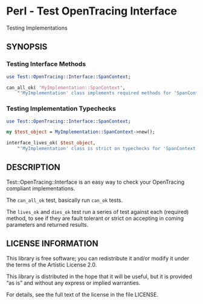 # Perl - Test OpenTracing Interface

Testing Implementations


## SYNOPSIS

### Testing Interface Methods

```perl
use Test::OpenTracing::Interface::SpanContext;

can_all_ok( 'MyImplementation::SpanContext',
    "'MyImplementation' class implements required methods for 'SpanContext'";

```

### Testing Implementation Typechecks

```perl
use Test::OpenTracing::Interface::SpanContext;

my $test_object = MyImplementation::SpanContext->new();

interface_lives_ok( $test_object,
    "'MyImplementation' class is strict on typechecks for 'SpanContext'";

```


## DESCRIPTION

Test::OpenTracing::Interface is an easy way to check your OpenTracing compliant
implementations.

The `can_all_ok` test, basically run `can_ok` tests.

The `lives_ok` and `dies_ok` test run a series of test against each
(required) method, to see if they are fault tolerant or strict on accepting in
coming parameters and returned results.



## LICENSE INFORMATION

This library is free software; you can redistribute it and/or modify it under
the terms of the Artistic License 2.0.

This library is distributed in the hope that it will be useful, but it is
provided “as is” and without any express or implied warranties.

For details, see the full text of the license in the file LICENSE.
